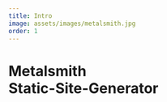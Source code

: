 ```yaml
---
title: Intro
image: assets/images/metalsmith.jpg
order: 1
---
```


<h1>Metalsmith<br/>Static-Site-Generator</h1>
